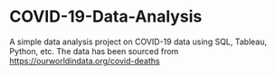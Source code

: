 # COVID-19-Data-Analysis
A simple data analysis project on COVID-19 data using SQL, Tableau, Python, etc.
The data has been sourced from https://ourworldindata.org/covid-deaths
